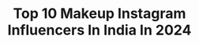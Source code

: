 ---
title: Top 10 Makeup Instagram Influencers In India In 2024
description: >-
  Find top makeup Instagram influencers in India in 2024. Most popular hashtags: #makeup #reels #explore #makeupartist.
platform: Instagram
hits: 2856
text_top: Identify the top-rated Instagram profiles on inBeat.
text_bottom: Our search engine aggregates 2856 Instagram influencers like this in India for you to connect with.
profiles:
  - username: "rup_randhaawa"
    fullname: >-
      Rup Randhawa
    bio: >-
      Model | Fashion | Makeup 🎥 Tareef by Roshan Prince 🎥 HUSAN by Debi Makhsoospuri California, US Email for business inquiries
    location: "India"
    followers: 16230
    engagement: 672
    commentsToLikes: 0.116695
    id: ck0w2erd7nzpe0i19blipxrqe
    verified: false
    hashtags: "#vancouvermodel, #punjabireels, #mandytakhar, #reels"
  - username: "missvogue___"
    fullname: >-
      Roshni Naik 🌞
    bio: >-
      Juharrrrrrrrrrrr 🙏 Makeup & Vlogs & Dance ✨️ 📍 Bhubaneswar, Odisha Business Page @mua_roshninaik 📧 naikroshni33@gmail.com 📹 Roshni Naik
    location: "India"
    followers: 28994
    engagement: 764
    commentsToLikes: 0.027352
    id: ck8t6baubcyjw0j78xp18vh2l
    verified: false
    hashtags: "#bhubaneswar, #odisha, #reelkarofeelkaro, #reelsvideo"
  - username: "yashitank05"
    fullname: >-
      Yashi Tank
    bio: >-
      Elevating beauty, fashion, and lifestyle🌟 Makeup/Beauty Influencer of the Year 🏆 @exhibitmagazine Biz @monkentertainment Co-Founder @suyash.fashion
    location: "India"
    followers: 1264916
    engagement: 1084
    commentsToLikes: 0.006509
    id: ck5qawy9hiok80i11twopr89v
    verified: false
    hashtags: "#barbie, #lakm, #ad, #garnierindia"
  - username: "shonicka_kharb"
    fullname: >-
      SHONICKA KHARB | MAKEUP ARTIST
    bio: >-
      • Less is more ✨ • Beauty Content Creator • Freelance Makeup Artist @makeupbyshonicka For bookings or collaboration, DM
    location: "India"
    followers: 17391
    engagement: 994
    commentsToLikes: 0.176035
    id: ck13cw18m2g0y0i19lhfog8h3
    verified: false
    hashtags: "#glam, #lovecolorbar, #makeuptutorial, #cocktailmakeup"
  - username: "biijall"
    fullname: >-
      Bijal Chavda
    bio: >-
      Makeup Therapy✨ Queen of Dark Circles,Pigmentation&10 other things MTV Winged Winner 📍Mumbai Client work @makeuptherapies
    location: "India"
    followers: 49901
    engagement: 487
    commentsToLikes: 0.032353
    id: ck13bmzr9w7jj0i19g7t1b8if
    verified: false
    hashtags: "#ad, #makeuptutorial, #makeupartist, #makeup"
  - username: "anchalbhardwajj"
    fullname: >-
      Anchal Bhardwaj
    bio: >-
      Delhi 📍 Lawyer by profession Content Creator | Certified Makeup Artist | Fashion , Beauty and Life Jai Guruji🙏🏻
    location: "India"
    followers: 191076
    engagement: 1809
    commentsToLikes: 0.006585
    id: ck8t9k4rtoe710j78sbd9war9
    verified: true
    hashtags: "#nikhitkianch, #dance, #travel, #weddinginspiration"
  - username: "_akshada.shinde_"
    fullname: >-
      Akshada|Fashion|Dance
    bio: >-
      BOI recognised creator ⭐️ Dancer | Actor | Model Fashion& beauty content creator Certified Makeup artist 💄 @makeupbyakshada
    location: "India"
    followers: 48224
    engagement: 456
    commentsToLikes: 0.044755
    id: ck8t00jgrqfgj0j78cjj957mw
    verified: false
    hashtags: "#collaboration, #reels, #kashmir, #samsung"
  - username: "rynn.v"
    fullname: >-
      𝕷𝖆𝖑𝖗𝖎𝖓𝖒𝖚𝖆𝖓𝖆 𝖁𝖆𝖗𝖙𝖊 || 🇮🇳🏳️‍🌈
    bio: >-
      @pearlacademy 22’ Work : @makeup.by.rynn.v Titus 3:14 Email for PR 📧 @rynn.v_ 🚽
    location: "India"
    followers: 37796
    engagement: 1079
    commentsToLikes: 0.013122
    id: ck8t4b9rt65540j78bn7q95vg
    verified: false
    hashtags: "#trendingreels, #makeuptransformation, #indian, #reelitfeelit"
  - username: "shaanmu"
    fullname: >-
      Shaan Muttathil
    bio: >-
      Celebrity MAKEUP & HAIR ARTIEST, positive mindset = #SkyIsNotEvenTheLimit for all of us🧿❤️
    location: "India"
    followers: 404825
    engagement: 442
    commentsToLikes: 0.046341
    id: ck0vzgvca91dr0i19mhdnpap6
    verified: true
    hashtags: "#softglam, #bollywood, #reelit, #portfolio"
  - username: "kritika0405_"
    fullname: >-
      Kritika Arora
    bio: >-
      ੴ || Jai Guru ji ▪️Professional Makeup artist ▪️for clients follow @kritikaaroramakeup DM/MAIL FOR WORK AND COLLABORATIONS
    location: "India"
    followers: 50037
    engagement: 3682
    commentsToLikes: 0.040545
    id: ck9h9ypcpahqj0j78orsbuefi
    verified: false
    hashtags: "#foryou, #ad, #explorepage, #viral"
---